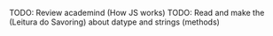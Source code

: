 TODO: Review academind (How JS works)
TODO: Read and make the (Leitura do Savoring) about datype and strings (methods)
